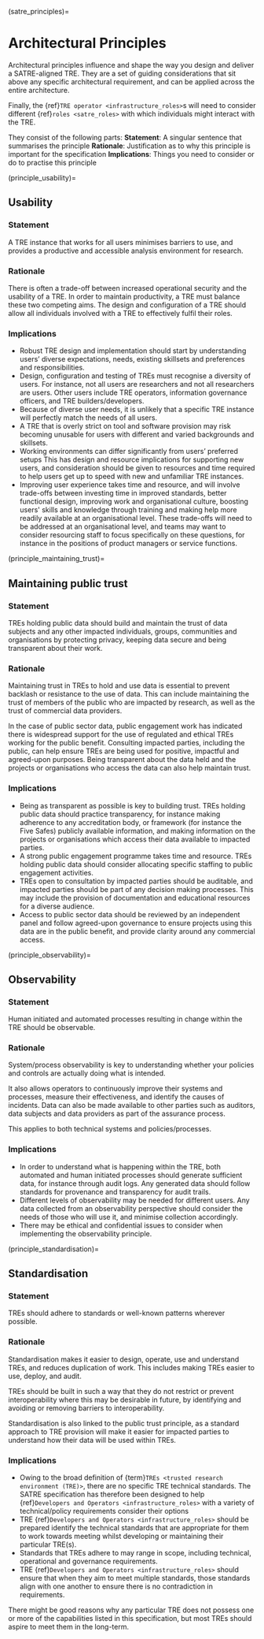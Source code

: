 (satre_principles)=

# Architectural Principles

Architectural principles influence and shape the way you design and deliver a SATRE-aligned TRE.
They are a set of guiding considerations that sit above any specific architectural requirement, and can be applied across the entire architecture.

Finally, the {ref}`TRE operator <infrastructure_roles>`s will need to consider different {ref}`roles <satre_roles>` with which individuals might interact with the TRE.

They consist of the following parts:
**Statement**: A singular sentence that summarises the principle
**Rationale**: Justification as to why this principle is important for the specification
**Implications**: Things you need to consider or do to practise this principle

(principle_usability)=

## Usability

### Statement

A TRE instance that works for all users minimises barriers to use, and provides a productive and accessible analysis environment for research.

### Rationale

There is often a trade-off between increased operational security and the usability of a TRE.
In order to maintain productivity, a TRE must balance these two competing aims.
The design and configuration of a TRE should allow all individuals involved with a TRE to effectively fulfil their roles.

### Implications

- Robust TRE design and implementation should start by understanding users’ diverse expectations, needs, existing skillsets and preferences and responsibilities.
- Design, configuration and testing of TREs must recognise a diversity of users.
  For instance, not all users are researchers and not all researchers are users.
  Other users include TRE operators, information governance officers, and TRE builders/developers.
- Because of diverse user needs, it is unlikely that a specific TRE instance will perfectly match the needs of all users.
- A TRE that is overly strict on tool and software provision may risk becoming unusable for users with different and varied backgrounds and skillsets.
- Working environments can differ significantly from users’ preferred setups
  This has design and resource implications for supporting new users, and consideration should be given to resources and time required to help users get up to speed with new and unfamiliar TRE instances.
- Improving user experience takes time and resource, and will involve trade-offs between investing time in improved standards, better functional design, improving work and organisational culture, boosting users' skills and knowledge through training and making help more readily available at an organisational level.
  These trade-offs will need to be addressed at an organisational level, and teams may want to consider resourcing staff to focus specifically on these questions, for instance in the positions of product managers or service functions.

(principle_maintaining_trust)=

## Maintaining public trust

### Statement

TREs holding public data should build and maintain the trust of data subjects and any other impacted individuals, groups, communities and organisations by protecting privacy, keeping data secure and being transparent about their work.

### Rationale

Maintaining trust in TREs to hold and use data is essential to prevent backlash or resistance to the use of data.
This can include maintaining the trust of members of the public who are impacted by research, as well as the trust of commercial data providers.

In the case of public sector data, public engagement work has indicated there is widespread support for the use of regulated and ethical TREs working for the public benefit.
Consulting impacted parties, including the public, can help ensure TREs are being used for positive, impactful and agreed-upon purposes.
Being transparent about the data held and the projects or organisations who access the data can also help maintain trust.

### Implications

- Being as transparent as possible is key to building trust.
  TREs holding public data should practice transparency, for instance making adherence to any accreditation body, or framework (for instance the Five Safes) publicly available information, and making information on the projects or organisations which access their data available to impacted parties.
- A strong public engagement programme takes time and resource.
  TREs holding public data should consider allocating specific staffing to public engagement activities.
- TREs open to consultation by impacted parties should be auditable, and impacted parties should be part of any decision making processes.
  This may include the provision of documentation and educational resources for a diverse audience.
- Access to public sector data should be reviewed by an independent panel and follow agreed-upon governance to ensure projects using this data are in the public benefit, and provide clarity around any commercial access.

(principle_observability)=

## Observability

### Statement

Human initiated and automated processes resulting in change within the TRE should be observable.

### Rationale

System/process observability is key to understanding whether your policies and controls are actually doing what is intended.

It also allows operators to continuously improve their systems and processes, measure their effectiveness, and identify the causes of incidents.
Data can also be made available to other parties such as auditors, data subjects and data providers as part of the assurance process.

This applies to both technical systems and policies/processes.

### Implications

- In order to understand what is happening within the TRE, both automated and human initiated processes should generate sufficient data, for instance through audit logs.
  Any generated data should follow standards for provenance and transparency for audit trails.
- Different levels of observability may be needed for different users.
  Any data collected from an observability perspective should consider the needs of those who will use it, and minimise collection accordingly.
- There may be ethical and confidential issues to consider when implementing the observability principle.

(principle_standardisation)=

## Standardisation

### Statement

TREs should adhere to standards or well-known patterns wherever possible.

### Rationale

Standardisation makes it easier to design, operate, use and understand TREs, and reduces duplication of work.
This includes making TREs easier to use, deploy, and audit.

TREs should be built in such a way that they do not restrict or prevent interoperability where this may be desirable in future, by identifying and avoiding or removing barriers to interoperability.

Standardisation is also linked to the public trust principle, as a standard approach to TRE provision will make it easier for impacted parties to understand how their data will be used within TREs.

### Implications

- Owing to the broad definition of {term}`TREs <trusted research environment (TRE)>`, there are no specific TRE technical standards.
  The SATRE specification has therefore been designed to help {ref}`Developers and Operators <infrastructure_roles>` with a variety of technical/policy requirements consider their options
- TRE {ref}`Developers and Operators <infrastructure_roles>` should be prepared identify the technical standards that are appropriate for them to work towards meeting whilst developing or maintaining their particular TRE(s).
- Standards that TREs adhere to may range in scope, including technical, operational and governance requirements.
- TRE {ref}`Developers and Operators <infrastructure_roles>` should ensure that when they aim to meet multiple standards, those standards align with one another to ensure there is no contradiction in requirements.

There might be good reasons why any particular TRE does not possess one or more of the capabilities listed in this specification, but most TREs should aspire to meet them in the long-term.
